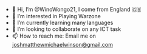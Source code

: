 - 👋 Hi, I’m @WinoWongo21, I come from England 🇬🇧
- 👀 I’m interested in Playing Warzone
- 🌱 I’m currently learning many languages
- 💞️ I’m looking to collaborate on any ICT task
- 📫 How to reach me: Email me on joshmatthewmichaelwinson@gmail.com 

<!---
WinoWongo21/WinoWongo21 is a ✨ special ✨ repository because its `README.md` (this file) appears on your GitHub profile.
You can click the Preview link to take a look at your changes.
--->
